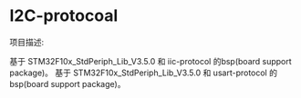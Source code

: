 # I2C-protocoal
项目描述:

基于 STM32F10x_StdPeriph_Lib_V3.5.0 和 iic-protocol 的bsp(board support package)。
基于 STM32F10x_StdPeriph_Lib_V3.5.0 和 usart-protocol 的bsp(board support package)。


